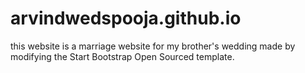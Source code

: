 # arvindwedspooja.github.io
this website is a marriage website for my brother's wedding made by modifying the Start Bootstrap Open Sourced template.

